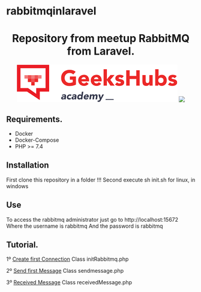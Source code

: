 # rabbitmqinlaravel
<h1 align="center">
 Repository from meetup RabbitMQ from Laravel.
</h1>

<p align="center">
    <img src="https://github.com/GeeksHubsAcademy/2020-geekshubs-media/blob/master/image/logo.png">	
    <img src= "https://cdn.okitup.com/wp-content/uploads/2019/10/logo_laravel-300x111.png">
</p>





## Requirements.
* Docker
* Docker-Compose
* PHP >= 7.4


## Installation
First clone this repository in a folder !!!
Second execute sh init.sh for linux, in windows 


## Use
To access the rabbitmq administrator just go to http://localhost:15672  
Where the username is rabbitmq
And the password is rabbitmq


## Tutorial.
1º [Create first Connection](https://github.com/xavi78/rabbitmqinlaravel/commit/d4ff8300fcd9da192aeb02ebbea484a596e430e2#diff-36cd892b07b5b406584e49da536ba1d18b529a94fe77891143331b11b2f9b06b)   Class initRabbitmq.php 

2º [Send first Message](https://github.com/xavi78/rabbitmqinlaravel/compare/feature/send_message)   Class sendmessage.php

3º [Received Message](https://github.com/xavi78/rabbitmqinlaravel/compare/feature/received_message) Class receivedMessage.php
